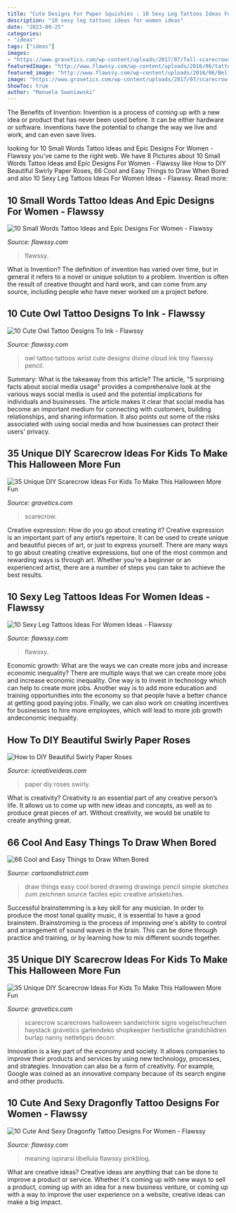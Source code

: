 ```yaml
---
title: "Cute Designs For Paper Squishies : 10 Sexy Leg Tattoos Ideas For Women Ideas"
description: "10 sexy leg tattoos ideas for women ideas"
date: "2023-09-25"
categories:
- "ideas"
tags: ["ideas"]
images:
- "https://www.gravetics.com/wp-content/uploads/2017/07/fall-scarecrows.jpg"
featuredImage: "http://www.flawssy.com/wp-content/uploads/2016/06/tattoos-for-women-small-leg-2016.jpg"
featured_image: "http://www.flawssy.com/wp-content/uploads/2016/06/Believe-Word-Tattoo-On-Wrist.jpg"
image: "https://www.gravetics.com/wp-content/uploads/2017/07/scarecrow-friends.jpg"
ShowToc: true
author: "Manuela Swaniawski"
---
```



The Benefits of Invention:
Invention is a process of coming up with a new idea or product that has never been used before. It can be either hardware or software. Inventions have the potential to change the way we live and work, and can even save lives.

	

		
looking for 10 Small Words Tattoo Ideas and Epic Designs For Women - Flawssy you've came to the right web. We have 8 Pictures about 10 Small Words Tattoo Ideas and Epic Designs For Women - Flawssy like How to DIY Beautiful Swirly Paper Roses, 66 Cool and Easy Things to Draw When Bored and also 10 Sexy Leg Tattoos Ideas For Women Ideas - Flawssy. Read more:
		
    
## 10 Small Words Tattoo Ideas And Epic Designs For Women - Flawssy

<img loading=lazy src="http://www.flawssy.com/wp-content/uploads/2016/06/Believe-Word-Tattoo-On-Wrist.jpg" onerror="this.onerror=null;this.src='https://tse3.mm.bing.net/th?id=OIP.W_5riHO2N6GrIyJ6NlEkDgHaMv&amp;pid=15.1';" alt="10 Small Words Tattoo Ideas and Epic Designs For Women - Flawssy">

_Source: flawssy.com_

>flawssy. 

	

What is Invention?
The definition of invention has varied over time, but in general it refers to a novel or unique solution to a problem. Invention is often the result of creative thought and hard work, and can come from any source, including people who have never worked on a project before.

    
## 10 Cute Owl Tattoo Designs To Ink - Flawssy

<img loading=lazy src="http://flawssy.com/wp-content/uploads/2016/06/Small-Owl-Wrist-Tattoo.jpg" onerror="this.onerror=null;this.src='https://tse3.mm.bing.net/th?id=OIP.Wwm7HpvlZIsTaDMmCyFrTQHaMZ&amp;pid=15.1';" alt="10 Cute Owl Tattoo Designs To Ink - Flawssy">

_Source: flawssy.com_

>owl tattoo tattoos wrist cute designs divine cloud ink tiny flawssy pencil. 

	

Summary: What is the takeaway from this article?
The article, "5 surprising facts about social media usage" provides a comprehensive look at the various ways social media is used and the potential implications for individuals and businesses. The article makes it clear that social media has become an important medium for connecting with customers, building relationships, and sharing information. It also points out some of the risks associated with using social media and how businesses can protect their users' privacy.

    
## 35 Unique DIY Scarecrow Ideas For Kids To Make This Halloween More Fun

<img loading=lazy src="https://www.gravetics.com/wp-content/uploads/2017/07/scarecrow-friends.jpg" onerror="this.onerror=null;this.src='https://tse2.mm.bing.net/th?id=OIP.oz8B3hzw0bb9uOQXpLiKpQHaLD&amp;pid=15.1';" alt="35 Unique DIY Scarecrow Ideas For Kids To Make This Halloween More Fun">

_Source: gravetics.com_

>scarecrow. 

	

Creative expression: How do you go about creating it?
Creative expression is an important part of any artist’s repertoire. It can be used to create unique and beautiful pieces of art, or just to express yourself. There are many ways to go about creating creative expressions, but one of the most common and rewarding ways is through art. Whether you’re a beginner or an experienced artist, there are a number of steps you can take to achieve the best results.

    
## 10 Sexy Leg Tattoos Ideas For Women Ideas - Flawssy

<img loading=lazy src="http://www.flawssy.com/wp-content/uploads/2016/06/tattoos-for-women-small-leg-2016.jpg" onerror="this.onerror=null;this.src='https://tse1.mm.bing.net/th?id=OIP.No6IZs4OP0xnmSolZs2kEAHaJ3&amp;pid=15.1';" alt="10 Sexy Leg Tattoos Ideas For Women Ideas - Flawssy">

_Source: flawssy.com_

>flawssy. 

	

Economic growth: What are the ways we can create more jobs and increase economic inequality?
There are multiple ways that we can create more jobs and increase economic inequality. One way is to invest in technology which can help to create more jobs. Another way is to add more education and training opportunities into the economy so that people have a better chance at getting good paying jobs. Finally, we can also work on creating incentives for businesses to hire more employees, which will lead to more job growth andeconomic inequality.

    
## How To DIY Beautiful Swirly Paper Roses

<img loading=lazy src="https://www.icreativeideas.com/wp-content/uploads/2014/06/How-to-DIY-Beautiful-Swirly-Paper-Roses-thumb1.jpg" onerror="this.onerror=null;this.src='https://tse2.mm.bing.net/th?id=OIP.fSlgVjLGiBXyIcfcrhgTjwHaHa&amp;pid=15.1';" alt="How to DIY Beautiful Swirly Paper Roses">

_Source: icreativeideas.com_

>paper diy roses swirly. 

	

What is creativity?
Creativity is an essential part of any creative person’s life. It allows us to come up with new ideas and concepts, as well as to produce great pieces of art. Without creativity, we would be unable to create anything great.

    
## 66 Cool And Easy Things To Draw When Bored

<img loading=lazy src="http://www.cartoondistrict.com/wp-content/uploads/2018/04/Cool-and-Easy-Things-to-Draw-when-bored00006.jpg" onerror="this.onerror=null;this.src='https://tse4.mm.bing.net/th?id=OIP.fitEvCbrCZaFcoUYr2xxaAHaKM&amp;pid=15.1';" alt="66 Cool and Easy Things to Draw When Bored">

_Source: cartoondistrict.com_

>draw things easy cool bored drawing drawings pencil simple sketches zum zeichnen source faciles epic creative artsketches. 

	

Successful brainstemming is a key skill for any musician. In order to produce the most tonal quality music, it is essential to have a good brainstem. Brainstroming is the process of improving one's ability to control and arrangement of sound waves in the brain. This can be done through practice and training, or by learning how to mix different sounds together.

    
## 35 Unique DIY Scarecrow Ideas For Kids To Make This Halloween More Fun

<img loading=lazy src="https://www.gravetics.com/wp-content/uploads/2017/07/fall-scarecrows.jpg" onerror="this.onerror=null;this.src='https://tse4.mm.bing.net/th?id=OIP.N0MghjFDCXaeABjn08cGsQHaJs&amp;pid=15.1';" alt="35 Unique DIY Scarecrow Ideas For Kids To Make This Halloween More Fun">

_Source: gravetics.com_

>scarecrow scarecrows halloween sandwichink signs vogelscheuchen haystack gravetics gartendeko shopkeeper herbstliche grandchildren burlap nanny nettetipps decorr. 

	

Innovation is a key part of the economy and society. It allows companies to improve their products and services by using new technology, processes, and strategies. Innovation can also be a form of creativity. For example, Google was coined as an innovative company because of its search engine and other products.

    
## 10 Cute And Sexy Dragonfly Tattoo Designs For Women - Flawssy

<img loading=lazy src="http://flawssy.com/wp-content/uploads/2016/06/Celtic-Dragonfly-Tattoo-Meaning.jpg" onerror="this.onerror=null;this.src='https://tse1.mm.bing.net/th?id=OIP.HpvT9Y5yyM1gdBOVpLl7aQHaJ4&amp;pid=15.1';" alt="10 Cute And Sexy Dragonfly Tattoo Designs For Women - Flawssy">

_Source: flawssy.com_

>meaning ispirarsi libellula flawssy pinkblog. 

	

What are creative ideas?
Creative ideas are anything that can be done to improve a product or service. Whether it's coming up with new ways to sell a product, coming up with an idea for a new business venture, or coming up with a way to improve the user experience on a website, creative ideas can make a big impact.

